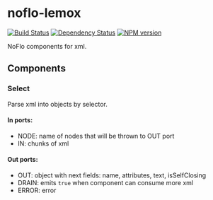 # noflo-lemox
[![Build Status](https://travis-ci.org/burkostya/noflo-lemox.png?branch=master)](https://travis-ci.org/burkostya/noflo-lemox) [![Dependency Status](https://gemnasium.com/burkostya/noflo-lemox.png)](https://gemnasium.com/burkostya/noflo-lemox) [![NPM version](https://badge.fury.io/js/noflo-lemox.png)](http://badge.fury.io/js/noflo-lemox)

NoFlo components for xml.

## Components

### Select

Parse xml into objects by selector.

#### In ports:

- NODE: name of nodes that will be thrown to OUT port
- IN: chunks of xml

#### Out ports:

- OUT: object with next fields: name, attributes, text, isSelfClosing
- DRAIN: emits `true` when component can consume more xml
- ERROR: error